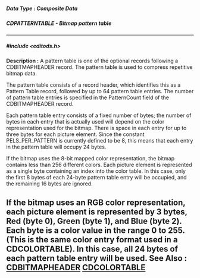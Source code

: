 ##### Data Type : Composite Data
##### CDPATTERNTABLE - Bitmap pattern table
---
##### #include <editods.h>
**Description :**
A pattern table is one of the optional records following a CDBITMAPHEADER 
record.  The pattern table is used to compress repetitive bitmap data.

The pattern table consists of a record header, which identifies this as a 
Pattern Table record, followed by up to 64 pattern table entries.  The number 
of pattern table entries is specified in the PatternCount field of the 
CDBITMAPHEADER record.

Each pattern table entry consists of a fixed number of bytes;  the number of 
bytes in each entry that is actually used will depend on the color 
representation used for the bitmap.  There is space in each entry for up to 
three bytes for each picture element.  Since the constant PELS_PER_PATTERN is 
currently defined to be 8, this means that each entry in the pattern table will 
occupy 24 bytes.

If the bitmap uses the 8-bit mapped color representation, the bitmap contains 
less than 256 different colors.  Each picture element is represented as a 
single byte containing an index into the color table.  In this case, only the 
first 8 bytes of each 24-byte pattern table entry will be occupied, and the 
remaining 16 bytes are ignored.

If the bitmap uses an RGB color representation, each picture element is 
represented by 3 bytes, Red (byte 0), Green (byte 1), and Blue (byte 2).  Each 
byte is a color value in the range 0 to 255.  (This is the same color entry 
format used in a CDCOLORTABLE).  In this case, all 24 bytes of each pattern 
table entry will be used.
**See Also :**
[CDBITMAPHEADER](D:/md_files/CDBITMAPHEADER.md)
[CDCOLORTABLE](D:/md_files/CDCOLORTABLE.md)
---
